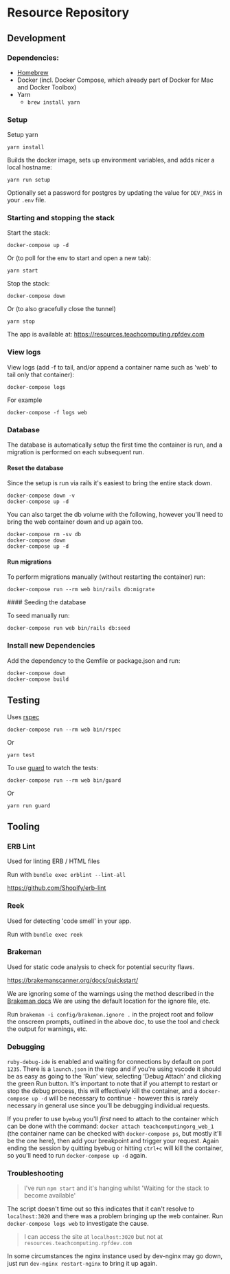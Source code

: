 # Resource Repository

## Development

### Dependencies:

- [Homebrew](https://brew.sh/)
- Docker (incl. Docker Compose, which already part of Docker for Mac and Docker Toolbox)
- Yarn
  - `brew install yarn`

### Setup

Setup yarn
```
yarn install
```

Builds the docker image, sets up environment variables, and adds nicer a local hostname:
```
yarn run setup
```

Optionally set a password for postgres by updating the value for `DEV_PASS` in your `.env` file.

### Starting and stopping the stack

Start the stack:
```
docker-compose up -d
```
Or (to poll for the env to start and open a new tab):
```
yarn start
```

Stop the stack:
```
docker-compose down
```
Or (to also gracefully close the tunnel)
```
yarn stop
```

The app is available at: https://resources.teachcomputing.rpfdev.com

### View logs

View logs (add -f to tail, and/or append a container name such as 'web' to tail only that container):
```
docker-compose logs
```
For example
```
docker-compose -f logs web
```

### Database

The database is automatically setup the first time the container is run, and a migration is performed on each subsequent run.

#### Reset the database

Since the setup is run via rails it's easiest to bring the entire stack down.
```
docker-compose down -v
docker-compose up -d
```

You can also target the db volume with the following, however you'll need to bring the web container down and up again too.
```
docker-compose rm -sv db
docker-compose down
docker-compose up -d
```

#### Run migrations

To perform migrations manually (without restarting the container) run:
```
docker-compose run --rm web bin/rails db:migrate
```

#### Seeding the database

To seed manually run:
```
docker-compose run web bin/rails db:seed
```

### Install new Dependencies

Add the dependency to the Gemfile or package.json and run:
```
docker-compose down
docker-compose build
```

## Testing

Uses [rspec](https://github.com/rspec/rspec)
```
docker-compose run --rm web bin/rspec
```
Or
```
yarn test
```

To use [guard](https://github.com/guard/guard) to watch the tests:
```
docker-compose run --rm web bin/guard
```
Or
```
yarn run guard
```

## Tooling

### ERB Lint

Used for linting ERB / HTML files

Run with `bundle exec erblint --lint-all`

https://github.com/Shopify/erb-lint

### Reek

Used for detecting 'code smell' in your app.

Run with `bundle exec reek`

### Brakeman

Used for static code analysis to check for potential security flaws.

https://brakemanscanner.org/docs/quickstart/

We are ignoring some of the warnings using the method described in the [Brakeman docs](https://brakemanscanner.org/docs/ignoring_false_positives/) We are using the default location for the ignore file, etc.

Run `brakeman -i config/brakeman.ignore .` in the project root and follow the onscreen prompts, outlined in the above doc, to use the tool and check the output for warnings, etc.

### Debugging

`ruby-debug-ide` is enabled and waiting for connections by default on port `1235`. There is a `launch.json` in the repo and if you're using vscode it should be as easy as going to the 'Run' view, selecting 'Debug Attach' and clicking the green Run button. It's important to note that if you attempt to restart or stop the debug process, this will effectively kill the container, and a `docker-compose up -d` will be necessary to continue - however this is rarely necessary in general use since you'll be debugging individual requests.

If you prefer to use `byebug` you'll *first* need to attach to the container which can be done with the command: `docker attach teachcomputingorg_web_1` (the container name can be checked with `docker-compose ps`, but mostly it'll be the one here), then add your breakpoint and trigger your request. Again ending the session by quitting byebug or hitting `ctrl+c` will kill the container, so you'll need to run `docker-compose up -d` again.

### Troubleshooting

> I've run `npm start` and it's hanging whilst 'Waiting for the stack to become available'

The script doesn't time out so this indicates that it can't resolve to `localhost:3020` and there was a problem bringing up the web container. Run `docker-compose logs web` to investigate the cause.

> I can access the site at `localhost:3020` but not at `resources.teachcomputing.rpfdev.com`

In some circumstances the nginx instance used by dev-nginx may go down, just run `dev-nginx restart-nginx` to bring it up again.
